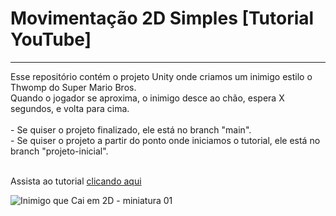 <h1>Movimentação 2D Simples [Tutorial YouTube]</h1>
<hr>
Esse repositório contém o projeto Unity onde criamos um inimigo estilo o Thwomp do Super Mario Bros.
<br>
Quando o jogador se aproxima, o inimigo desce ao chão, espera X segundos, e volta para cima.
<br>
<br>
  - Se quiser o projeto finalizado, ele está no branch "main".
<br>
  - Se quiser o projeto a partir do ponto onde iniciamos o tutorial, ele está no branch "projeto-inicial".
<br>
<br>

Assista ao tutorial <a href="https://youtu.be/iC2hyM9d1n8">clicando aqui</a>


![Inimigo que Cai em 2D - miniatura 01](https://user-images.githubusercontent.com/102618272/234984039-3590da35-7674-4502-adfe-992574a5a87e.png)
